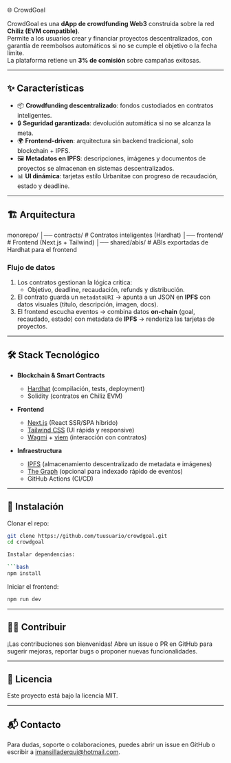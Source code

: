🌐 CrowdGoal

CrowdGoal es una **dApp de crowdfunding Web3** construida sobre la red **Chiliz (EVM compatible)**.  
Permite a los usuarios crear y financiar proyectos descentralizados, con garantía de reembolsos automáticos si no se cumple el objetivo o la fecha límite.  
La plataforma retiene un **3% de comisión** sobre campañas exitosas.

---

## ✨ Características

- 📦 **Crowdfunding descentralizado**: fondos custodiados en contratos inteligentes.
- 🔒 **Seguridad garantizada**: devolución automática si no se alcanza la meta.
- 🌍 **Frontend-driven**: arquitectura sin backend tradicional, solo blockchain + IPFS.
- 🖼️ **Metadatos en IPFS**: descripciones, imágenes y documentos de proyectos se almacenan en sistemas descentralizados.
- 📊 **UI dinámica**: tarjetas estilo Urbanitae con progreso de recaudación, estado y deadline.

---

## 🏗️ Arquitectura

monorepo/
│── contracts/ # Contratos inteligentes (Hardhat)
│── frontend/ # Frontend (Next.js + Tailwind)
│── shared/abis/ # ABIs exportadas de Hardhat para el frontend

### Flujo de datos

1. Los contratos gestionan la lógica crítica:
   - Objetivo, deadline, recaudación, refunds y distribución.
2. El contrato guarda un `metadataURI` → apunta a un JSON en **IPFS** con datos visuales (título, descripción, imagen, docs).
3. El frontend escucha eventos → combina datos **on-chain** (goal, recaudado, estado) con metadata de **IPFS** → renderiza las tarjetas de proyectos.

---

## 🛠️ Stack Tecnológico

- **Blockchain & Smart Contracts**

  - [Hardhat](https://hardhat.org/) (compilación, tests, deployment)
  - Solidity (contratos en Chiliz EVM)

- **Frontend**

  - [Next.js](https://nextjs.org/) (React SSR/SPA híbrido)
  - [Tailwind CSS](https://tailwindcss.com/) (UI rápida y responsive)
  - [Wagmi](https://wagmi.sh/) + [viem](https://viem.sh/) (interacción con contratos)

- **Infraestructura**
  - [IPFS](https://ipfs.io/) (almacenamiento descentralizado de metadata e imágenes)
  - [The Graph](https://thegraph.com/) (opcional para indexado rápido de eventos)
  - GitHub Actions (CI/CD)

---

## 🚀 Instalación

Clonar el repo:

````bash
git clone https://github.com/tuusuario/crowdgoal.git
cd crowdgoal

Instalar dependencias:

```bash
npm install
````

Iniciar el frontend:

```bash
npm run dev
```

---

## 🧑‍💻 Contribuir

¡Las contribuciones son bienvenidas! Abre un issue o PR en GitHub para sugerir mejoras, reportar bugs o proponer nuevas funcionalidades.

---

## 📄 Licencia

Este proyecto está bajo la licencia MIT.

---

## 📬 Contacto

Para dudas, soporte o colaboraciones, puedes abrir un issue en GitHub o escribir a [imansilladerqui@hotmail.com](mailto:imansilladerqui@hotmail.com).
